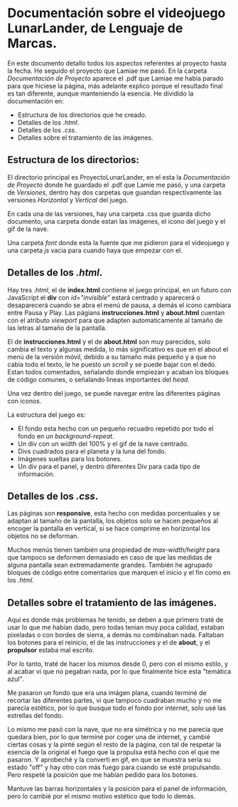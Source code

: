 # Documentación sobre el videojuego LunarLander, de Lenguaje de Marcas.
En este documento detallo todos los aspectos referentes al proyecto hasta la fecha. He seguido el proyecto que Lamiae me pasó.
En la carpeta _Documentación de Proyecto_ aparece el .pdf que Lamiae me había parado para que hiciese la página, más adelante explico porque el resultado final es tan diferente, aunque manteniendo la esencia. He dividido la documentación en:

* Estructura de los directorios que he creado.
* Detalles de los _.html_.
* Detalles de los _.css_.
* Detalles sobre el tratamiento de las imágenes.

## Estructura de los directorios:
El directorio principal es ProyectoLunarLander, en el esta la _Documentación de Proyecto_ donde he guardado el .pdf que Lamie me pasó, y una carpeta de _Versiones_, dentro hay dos carpetas que guandan respectivamente las versiones _Horizontal_ y _Vertical_ del juego.

En cada una de las versiones, hay una carpeta .css que guarda dicho documento, una carpeta donde estan las imágenes, el icono del juego y el gif de la nave.

Una carpeta _font_ donde esta la fuente que me pidieron para el videojuego y una carpeta _js_ vacia para cuando haya que empezar con el.

## Detalles de los _.html_.
Hay tres _.html_, el de __index.html__ contiene el juego principal, en un futuro con JavaScript el __div__ con _id="invisible"_ estará centrado y aparecerá o desaparecerá cuando se abra el menú de pausa, a demás el icono cambiara entre Pausa y Play.
Las págians __instrucciones.html__ y __about.html__ cuentan con el atributo _viewport_ para que adapten automaticamente al tamaño de las letras al tamaño de la pantalla.

El de __instrucciones.html__ y el de __about.html__ son muy parecidos, solo cambia el texto y algunas medida, lo más significativo es que en el about el menú de la versión móvil, debido a su tamaño más pequeño y a que no cabía todo el texto, le he puesto un _scroll_ y se puede bajar con el dedo.
Estan todos comentados, señalando donde empiezan y acaban los bloques de código comunes, o señalando lineas importantes del _head_.

Una vez dentro del juego, se puede navegar entre las diferentes páginas con iconos.

La estructura del juego es:
* El fondo esta hecho con un pequeño recuadro repetido por todo el fondo en un _background-repeat_.
* Un div con un width del 100% y el gif de la nave centrado.
* Divs cuadrados para el planeta y la luna del fondo.
* Imágenes sueltas para los botones.
* Un div para el panel, y dentro diferentes Div para cada tipo de información.


## Detalles de los _.css_.
Las páginas son __responsive__, esta hecho con medidas porcentuales y se adaptan al tamaño de la pantalla,  los objetos solo se hacen pequeños al encoger la pantalla en vertical, si se hace comprime en horizontal los objetos no se deforman.

Muchos menús tienen también una propiedad de _max-width/height_ para que tampoco se deformen demasiado en caso de que las medidas de alguna pantalla sean extremadamente grandes.
También he agrupado bloques de código entre comentarios que marquen el inicio y el fin como en los _.html_.


## Detalles sobre el tratamiento de las imágenes.
Aquí es donde más problemas he tenido, se deben a que primero traté de usar lo que me habían dado, pero todas tenian muy poca calidad, estaban pixeladas o con bordes de sierra, a demás no combinaban nada. Faltaban los botones para el reinicio, el de las instrucciones y el de __about__, y el __propulsor__ estaba mal escrito.

Por lo tanto, traté de hacer los mismos desde 0, pero con el mismo estilo, y al acabar vi que no pegaban nada, por lo que finalmente hice esta "temática azul".

Me pasaron un fondo que era una imágen plana, cuando terminé de recortar las diferentes partes, vi que tampoco cuadraban mucho y no me parecía estético, por lo que busque todo el fondo por internet, solo usé las estrellas del fondo.

Lo mismo me pasó con la nave, que no era simétrica y no me parecía que quedara bien, por lo que terminé por coger una de internet, y cambié ciertas cosas y la pinté según el resto de la página, con tal de respetar la esencia de la original el fuego que la propulsa está hecho con el que me pasaron. Y aprobeché y la convertí en gif, en que se muestra sería su estado "off" y hay otro con más fuego para cuando se esté propulsando. Pero respeté la posición que me habían pedido para los botones.

Mantuve las barras horizontales y la posición para el panel de información, pero lo cambié por el mismo motivo estético que todo lo demás.
